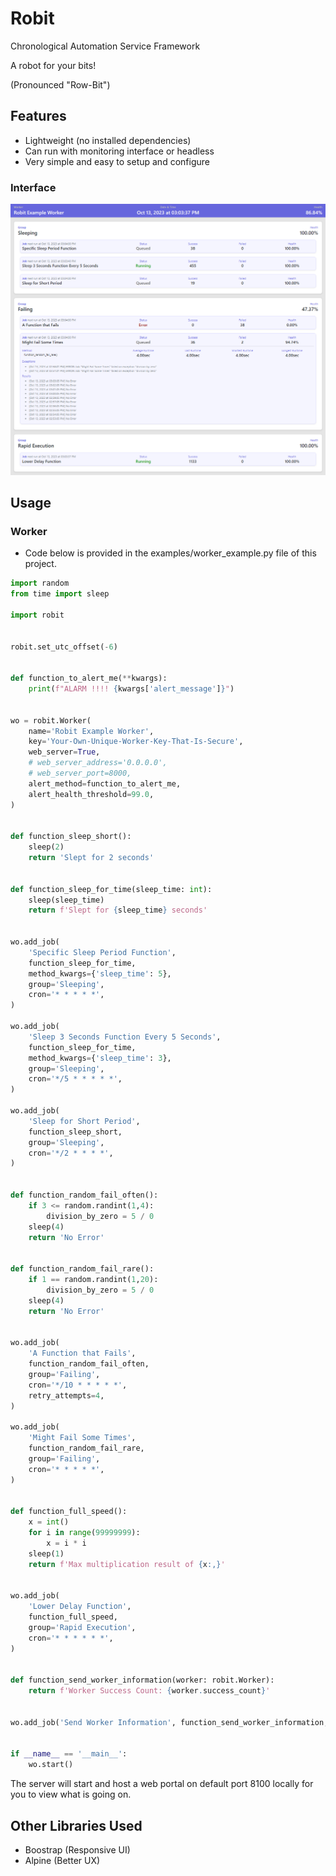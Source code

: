 # Robit

Chronological Automation Service Framework

A robot for your bits! 

(Pronounced "Row-Bit")

## Features

- Lightweight (no installed dependencies)
- Can run with monitoring interface or headless
- Very simple and easy to setup and configure 

### Interface

![Screenshot](./img/robit-screenshot.png)

## Usage

### Worker

- Code below is provided in the examples/worker_example.py file of this project.

```python
import random
from time import sleep

import robit


robit.set_utc_offset(-6)


def function_to_alert_me(**kwargs):
    print(f"ALARM !!!! {kwargs['alert_message']}")


wo = robit.Worker(
    name='Robit Example Worker',
    key='Your-Own-Unique-Worker-Key-That-Is-Secure',
    web_server=True,
    # web_server_address='0.0.0.0',
    # web_server_port=8000,
    alert_method=function_to_alert_me,
    alert_health_threshold=99.0,
)


def function_sleep_short():
    sleep(2)
    return 'Slept for 2 seconds'


def function_sleep_for_time(sleep_time: int):
    sleep(sleep_time)
    return f'Slept for {sleep_time} seconds'


wo.add_job(
    'Specific Sleep Period Function',
    function_sleep_for_time,
    method_kwargs={'sleep_time': 5},
    group='Sleeping',
    cron='* * * * *',
)

wo.add_job(
    'Sleep 3 Seconds Function Every 5 Seconds',
    function_sleep_for_time,
    method_kwargs={'sleep_time': 3},
    group='Sleeping',
    cron='*/5 * * * * *',
)

wo.add_job(
    'Sleep for Short Period',
    function_sleep_short,
    group='Sleeping',
    cron='*/2 * * * *',
)


def function_random_fail_often():
    if 3 <= random.randint(1,4):
        division_by_zero = 5 / 0
    sleep(4)
    return 'No Error'


def function_random_fail_rare():
    if 1 == random.randint(1,20):
        division_by_zero = 5 / 0
    sleep(4)
    return 'No Error'


wo.add_job(
    'A Function that Fails',
    function_random_fail_often,
    group='Failing',
    cron='*/10 * * * * *',
    retry_attempts=4,
)

wo.add_job(
    'Might Fail Some Times',
    function_random_fail_rare,
    group='Failing',
    cron='* * * * *',
)


def function_full_speed():
    x = int()
    for i in range(99999999):
        x = i * i
    sleep(1)
    return f'Max multiplication result of {x:,}'


wo.add_job(
    'Lower Delay Function',
    function_full_speed,
    group='Rapid Execution',
    cron='* * * * * *',
)


def function_send_worker_information(worker: robit.Worker):
    return f'Worker Success Count: {worker.success_count}'


wo.add_job('Send Worker Information', function_send_worker_information, group='Webhooks Or Database Update', cron='*/30 * * * * *')


if __name__ == '__main__':
    wo.start()
```

The server will start and host a web portal on default port 8100 locally for you to view what is going on.


## Other Libraries Used

- Boostrap (Responsive UI)
- Alpine (Better UX)



